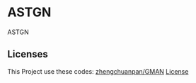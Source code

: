 # ASTGN
ASTGN


## Licenses
This Project use these codes:
[zhengchuanpan/GMAN](https://github.com/zhengchuanpan/GMAN)
[License](https://github.com/tianjiaoshanzai/ASTGN/blob/main/zhengchuanpan.GMAN.LICENSE)

